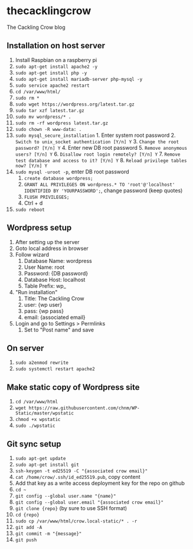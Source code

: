 # thecacklingcrow
The Cackling Crow blog


## Installation on host server
1. Install Raspbian on a raspberry pi
2. `sudo apt-get install apache2 -y`
3. `sudo apt-get install php -y`
4. `sudo apt-get install mariadb-server php-mysql -y`
5. `sudo service apache2 restart`
6. `cd /var/www/html/`
7. `sudo rm *`
8. `sudo wget https://wordpress.org/latest.tar.gz`
9.  `sudo tar xzf latest.tar.gz`
10.  `sudo mv wordpress/* .`
11.  `sudo rm -rf wordpress latest.tar.gz`
12.  `sudo chown -R www-data: .`
13.  `sudo mysql_secure_installation`
    1. Enter system root password
    2. `Switch to unix_socket authentication [Y/n] Y`
    3. `Change the root password? [Y/n] Y`
    4. Enter new DB root password
    5. `Remove anonymous users? [Y/n] Y`
    6. `Disallow root login remotely? [Y/n] Y`
    7. `Remove test database and access to it? [Y/n] Y`
    8. `Reload privilege tables now? [Y/n] Y`
14. `sudo mysql -uroot -p`, enter DB root password
    1. `create database wordpress;`
    2. `GRANT ALL PRIVILEGES ON wordpress.* TO 'root'@'localhost' IDENTIFIED BY 'YOURPASSWORD';`, change password (keep quotes)
    3. `FLUSH PRIVILEGES;`
    4. Ctrl + d
16. `sudo reboot`

## Wordpress setup
1. After setting up the server
2. Goto local address in browser
3. Follow wizard
    1. Database Name: wordpress
    2. User Name: root
    3. Password: {DB password}
    4. Database Host: localhost
    5. Table Prefix:  wp_
4. "Run installation"
    1. Title: The Cackling Crow
    2. user: {wp user}
    3. pass: {wp pass}
    4. email: {associated email}
5. Login and go to Settings > Permlinks
    1. Set to "Post name" and save

## On server
1. `sudo a2enmod rewrite`
2. `sudo systemctl restart apache2`

## Make static copy of Wordpress site
1. `cd /var/www/html`
2. `wget https://raw.githubusercontent.com/chnm/WP-Static/master/wpstatic`
3. `chmod +x wpstatic`
4. `sudo ./wpstatic`

## Git sync setup
1. `sudo apt-get update`
2. `sudo apt-get install git`
3. `ssh-keygen -t ed25519 -C "{associated crow email}"`
4. `cat /home/crow/.ssh/id_ed25519.pub`, copy content
5. Add that key as a write access deployment key for the repo on github
6. `cd ~`
7. `git config --global user.name "{name}"`
8. `git config --global user.email "{associated crow email}"`
9. `git clone {repo}` (by sure to use SSH format)
10. `cd {repo}`
11. `sudo cp /var/www/html/crow.local-static/* . -r`
15. `git add -A`
16. `git commit -m "{message}"`
17. `git push`





